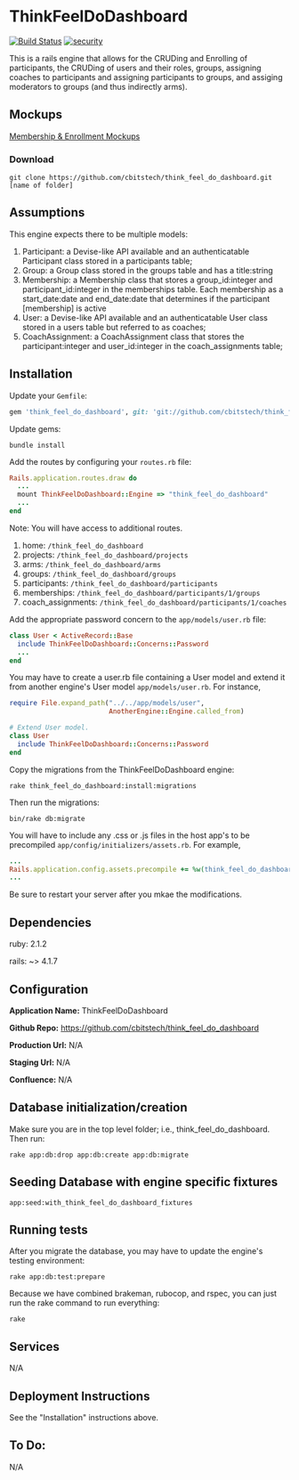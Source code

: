 # ThinkFeelDoDashboard

[![Build Status](https://travis-ci.org/cbitstech/think_feel_do_dashboard.svg)](https://travis-ci.org/cbitstech/think_feel_do_dashboard) [![security](https://hakiri.io/github/cbitstech/think_feel_do_dashboard/master.svg)](https://hakiri.io/github/cbitstech/think_feel_do_dashboard/master)

This is a rails engine that allows for the CRUDing and Enrolling of participants, the CRUDing of users and their roles, groups, assigning coaches to participants and assigning participants to groups, and assiging moderators to groups (and thus indirectly arms).

## Mockups

[Membership & Enrollment Mockups](https://moqups.com/#!/edit/michael.wehrley@gmail.com/bfbZNvUJ)

### Download
```console
git clone https://github.com/cbitstech/think_feel_do_dashboard.git [name of folder]
```

## Assumptions

This engine expects there to be multiple models:

1. Participant: a Devise-like API available and an authenticatable Participant class stored in a participants table;
2. Group: a Group class stored in the groups table and has a title:string
3. Membership: a Membership class that stores a group_id:integer and participant_id:integer in the memberships table. Each membership as a start_date:date and end_date:date that determines if the participant [membership] is active
4. User: a Devise-like API available and an authenticatable User class stored in a users table but referred to as coaches;
5. CoachAssignment: a CoachAssignment class that stores the participant:integer and user_id:integer in the coach_assignments table;

## Installation

Update your `Gemfile`:

```ruby
gem 'think_feel_do_dashboard', git: 'git://github.com/cbitstech/think_feel_do_dashboard.git'
```

Update gems:

```console
bundle install
```

Add the routes by configuring your `routes.rb` file:

```ruby
Rails.application.routes.draw do
  ...
  mount ThinkFeelDoDashboard::Engine => "think_feel_do_dashboard"
  ...
end
```

Note: You will have access to additional routes.

1. home: `/think_feel_do_dashboard`
2. projects: `/think_feel_do_dashboard/projects`
3. arms: `/think_feel_do_dashboard/arms`
4. groups: `/think_feel_do_dashboard/groups`
5. participants: `/think_feel_do_dashboard/participants`
6. memberships: `/think_feel_do_dashboard/participants/1/groups`
7. coach_assignments: `/think_feel_do_dashboard/participants/1/coaches`

Add the appropriate password concern to the `app/models/user.rb` file:

```ruby
class User < ActiveRecord::Base
  include ThinkFeelDoDashboard::Concerns::Password
  ...
end
```

You may have to create a user.rb file containing a User model and extend it
from another engine's User model `app/models/user.rb`. For instance,

```ruby
require File.expand_path("../../app/models/user",
                         AnotherEngine::Engine.called_from)

# Extend User model.
class User
  include ThinkFeelDoDashboard::Concerns::Password
end
```

Copy the migrations from the ThinkFeelDoDashboard engine:

```console
rake think_feel_do_dashboard:install:migrations
```

Then run the migrations:
```console
bin/rake db:migrate
```

You will have to include any .css or .js files in the host app's to be precompiled `app/config/initializers/assets.rb`.  For example,
```ruby
...
Rails.application.config.assets.precompile += %w(think_feel_do_dashboard.css think_feel_do_dashboard.js)
...
```
Be sure to restart your server after you mkae the modifications.

<!-- homelink -->

## Dependencies

ruby: 2.1.2

rails: ~> 4.1.7

## Configuration

__Application Name:__ ThinkFeelDoDashboard

__Github Repo:__ https://github.com/cbitstech/think_feel_do_dashboard

__Production Url:__ N/A

__Staging Url:__ N/A

__Confluence:__ N/A

## Database initialization/creation

Make sure you are in the top level folder; i.e., think_feel_do_dashboard. Then run:

```console
rake app:db:drop app:db:create app:db:migrate
```

## Seeding Database with engine specific fixtures

```console
app:seed:with_think_feel_do_dashboard_fixtures
```

## Running tests

After you migrate the database, you may have to update the engine's testing environment:

```console
rake app:db:test:prepare
```

Because we have combined brakeman, rubocop, and rspec, you can just run the rake command to run everything:

```console
rake
```

## Services

N/A

## Deployment Instructions

See the "Installation" instructions above.

## To Do:

N/A